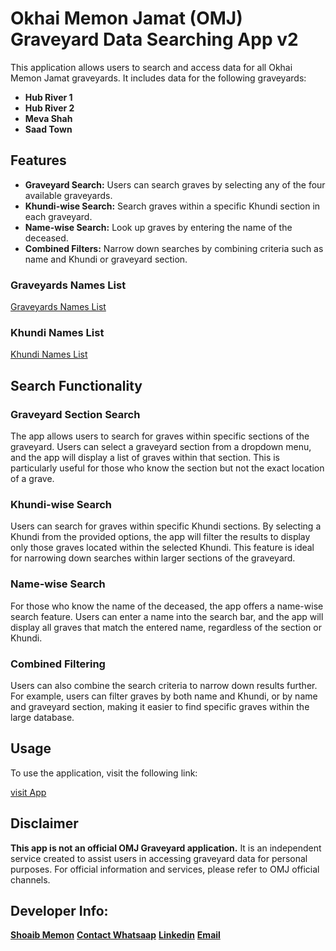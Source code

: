 # Okhai Memon Jamat (OMJ) Graveyard Data Searching App v2

This application allows users to search and access data for all Okhai Memon Jamat graveyards. It includes data for the following graveyards:

- **Hub River 1**
- **Hub River 2**
- **Meva Shah**
- **Saad Town**

## Features

- **Graveyard Search:** Users can search graves by selecting any of the four available graveyards.
- **Khundi-wise Search:** Search graves within a specific Khundi section in each graveyard.
- **Name-wise Search:** Look up graves by entering the name of the deceased.
- **Combined Filters:** Narrow down searches by combining criteria such as name and Khundi or graveyard section.
### Graveyards Names List

[Graveyards Names List](https://search-omjgraveyard.vercel.app/categories/Graveyards)

### Khundi Names List

[Khundi Names List](https://search-omjgraveyard.vercel.app/categories/Khundis)

## Search Functionality

### Graveyard Section Search

The app allows users to search for graves within specific sections of the graveyard. Users can select a graveyard section from a dropdown menu, and the app will display a list of graves within that section. This is particularly useful for those who know the section but not the exact location of a grave.

### Khundi-wise Search

Users can search for graves within specific Khundi sections. By selecting a Khundi from the provided options, the app will filter the results to display only those graves located within the selected Khundi. This feature is ideal for narrowing down searches within larger sections of the graveyard.

### Name-wise Search

For those who know the name of the deceased, the app offers a name-wise search feature. Users can enter a name into the search bar, and the app will display all graves that match the entered name, regardless of the section or Khundi.

### Combined Filtering

Users can also combine the search criteria to narrow down results further. For example, users can filter graves by both name and Khundi, or by name and graveyard section, making it easier to find specific graves within the large database.

## Usage

To use the application, visit the following link:

[visit App](https://omj-graveyard-2024.vercel.app/)

## Disclaimer

**This app is not an official OMJ Graveyard application.** It is an independent service created to assist users in accessing graveyard data for personal purposes. For official information and services, please refer to OMJ official channels.


## Developer Info:

**[Shoaib Memon](https://shoaibmemon.vercel.app/)**
**[Contact Whatsaap](https://wa.me/+923232579204)**
**[Linkedin](https://www.linkedin.com/in/shoaib-memon26)**
**[Email](shoaibmemonit@gmail.com)**